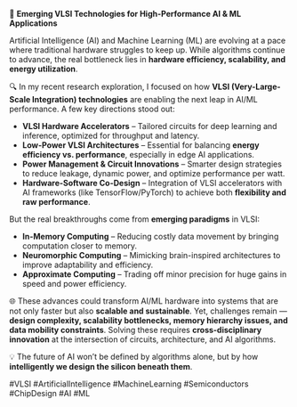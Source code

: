 🚀 **Emerging VLSI Technologies for High-Performance AI & ML Applications**

Artificial Intelligence (AI) and Machine Learning (ML) are evolving at a pace where traditional hardware struggles to keep up. While algorithms continue to advance, the real bottleneck lies in **hardware efficiency, scalability, and energy utilization**.

🔍 In my recent research exploration, I focused on how **VLSI (Very-Large-Scale Integration) technologies** are enabling the next leap in AI/ML performance. A few key directions stood out:

- **VLSI Hardware Accelerators** – Tailored circuits for deep learning and inference, optimized for throughput and latency.
- **Low-Power VLSI Architectures** – Essential for balancing **energy efficiency vs. performance**, especially in edge AI applications.
- **Power Management & Circuit Innovations** – Smarter design strategies to reduce leakage, dynamic power, and optimize performance per watt.
- **Hardware-Software Co-Design** – Integration of VLSI accelerators with AI frameworks (like TensorFlow/PyTorch) to achieve both **flexibility and raw performance**.

But the real breakthroughs come from **emerging paradigms** in VLSI:
- **In-Memory Computing** – Reducing costly data movement by bringing computation closer to memory.
- **Neuromorphic Computing** – Mimicking brain-inspired architectures to improve adaptability and efficiency.
- **Approximate Computing** – Trading off minor precision for huge gains in speed and power efficiency.

🌐 These advances could transform AI/ML hardware into systems that are not only faster but also **scalable and sustainable**. Yet, challenges remain — **design complexity, scalability bottlenecks, memory hierarchy issues, and data mobility constraints**. Solving these requires **cross-disciplinary innovation** at the intersection of circuits, architecture, and AI algorithms.

💡 The future of AI won’t be defined by algorithms alone, but by how **intelligently we design the silicon beneath them**.

\#VLSI #ArtificialIntelligence #MachineLearning #Semiconductors #ChipDesign #AI #ML
